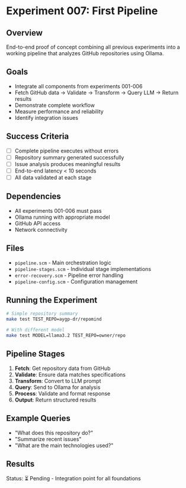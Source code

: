 # Experiment 007: First Pipeline

## Overview
End-to-end proof of concept combining all previous experiments into a working pipeline that analyzes GitHub repositories using Ollama.

## Goals
- Integrate all components from experiments 001-006
- Fetch GitHub data → Validate → Transform → Query LLM → Return results
- Demonstrate complete workflow
- Measure performance and reliability
- Identify integration issues

## Success Criteria
- [ ] Complete pipeline executes without errors
- [ ] Repository summary generated successfully
- [ ] Issue analysis produces meaningful results
- [ ] End-to-end latency < 10 seconds
- [ ] All data validated at each stage

## Dependencies
- All experiments 001-006 must pass
- Ollama running with appropriate model
- GitHub API access
- Network connectivity

## Files
- `pipeline.scm` - Main orchestration logic
- `pipeline-stages.scm` - Individual stage implementations
- `error-recovery.scm` - Pipeline error handling
- `pipeline-config.scm` - Configuration management

## Running the Experiment
```bash
# Simple repository summary
make test TEST_REPO=aygp-dr/repomind

# With different model
make test MODEL=llama3.2 TEST_REPO=owner/repo
```

## Pipeline Stages
1. **Fetch**: Get repository data from GitHub
2. **Validate**: Ensure data matches specifications
3. **Transform**: Convert to LLM prompt
4. **Query**: Send to Ollama for analysis
5. **Process**: Validate and format response
6. **Output**: Return structured results

## Example Queries
- "What does this repository do?"
- "Summarize recent issues"
- "What are the main technologies used?"

## Results
Status: ⏳ Pending - Integration point for all foundations